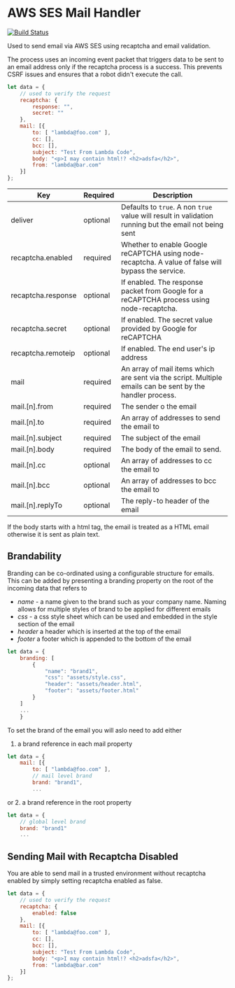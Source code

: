 # AWS SES Mail Handler

[![Build Status](https://circleci.com/gh/citypay/node-mail-handler.svg?&style=shield)](https://circleci.com/gh/citypay/node-mail-handler)

Used to send email via AWS SES using recaptcha and email validation.

The process uses an incoming event packet that triggers data to be sent to an email
address only if the recaptcha process is a success. This prevents CSRF issues and
ensures that a robot didn't execute the call.
 
```javascript
let data = {
    // used to verify the request
    recaptcha: {
        response: "",
        secret: ""
    },
    mail: [{
        to: [ "lambda@foo.com" ],
        cc: [],
        bcc: [],
        subject: "Test From Lambda Code",
        body: "<p>I may contain html!? <h2>adsfa</h2>",
        from: "lambda@bar.com"
    }]
};
```

| Key | Required | Description |
|-----|---|-------------|
| deliver | optional | Defaults to `true`. A non `true` value will result in validation running but the email not being sent |
| recaptcha.enabled  | required | Whether to enable Google reCAPTCHA using node-recaptcha. A value of false will bypass the service. |
| recaptcha.response | optional | If enabled. The response packet from Google for a reCAPTCHA process using node-recaptcha. |
| recaptcha.secret   | optional | If enabled. The secret value provided by Google for reCAPTCHA |
| recaptcha.remoteip | optional | If enabled. The end user's ip address |
| mail               | required | An array of mail items which are sent via the script. Multiple emails can be sent by the handler process. |
| mail.[n].from      | required | The sender o the email |
| mail.[n].to        | required | An array of addresses to send the email to |
| mail.[n].subject   | required | The subject of the email |
| mail.[n].body      | required | The body of the email to send. |
| mail.[n].cc        | optional | An array of addresses to cc the email to |
| mail.[n].bcc       | optional | An array of addresses to bcc the email to |
| mail.[n].replyTo   | optional | The reply-to header of the email |


If the body starts with a html tag, the email is treated as a HTML email otherwise 
it is sent as plain text. 

## Brandability

Branding can be co-ordinated using a configurable structure for emails. This can be added by
presenting a branding property on the root of the incoming data that refers to 

- _name_ - a name given to the brand such as your company name. Naming allows for multiple styles of brand to be applied for different emails
- _css_ - a css style sheet which can be used and embedded in the style section of the email
- _header_ a header which is inserted at the top of the email
- _footer_ a footer which is appended to the bottom of the email

```javascript
let data = {
    branding: [
        {
            "name": "brand1",
            "css": "assets/style.css",
            "header": "assets/header.html",
            "footer": "assets/footer.html"
        }
    ]
    ...
    }
```

To set the brand of the email you will aslo need to add either 
1. a brand reference in each mail property

```javascript
let data = {
    mail: [{
        to: [ "lambda@foo.com" ],
        // mail level brand
        brand: "brand1",
        ...

```

or
2. a brand reference in the root property

```javascript
let data = {
    // global level brand
    brand: "brand1"
    ...

```

## Sending Mail with Recaptcha Disabled

You are able to send mail in a trusted environment without recaptcha enabled by 
simply setting recaptcha enabled as false. 
```javascript
let data = {
    // used to verify the request
    recaptcha: {
        enabled: false
    },
    mail: [{
        to: [ "lambda@foo.com" ],
        cc: [],
        bcc: [],
        subject: "Test From Lambda Code",
        body: "<p>I may contain html!? <h2>adsfa</h2>",
        from: "lambda@bar.com"
    }]
};
```